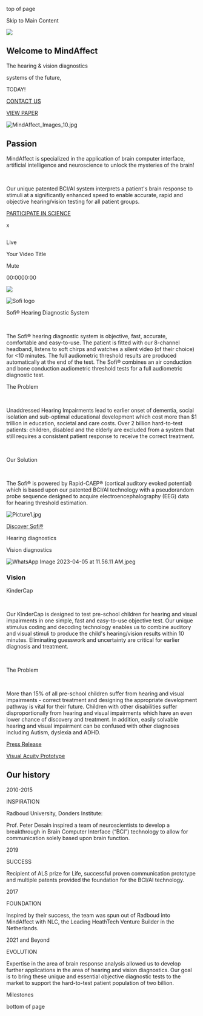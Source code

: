 top of page

Skip to Main Content

![](https://static.wixstatic.com/media/11062b_7e61ffd6dbb040ee8b0e4dc604e8fd4ef000.jpg/v1/fill/w_28,h_1440,al_c,q_80,usm_0.33_1.00_0.00,enc_avif,quality_auto/11062b_7e61ffd6dbb040ee8b0e4dc604e8fd4ef000.jpg)

## Welcome to   MindAffect

The hearing & vision diagnostics

systems of the future,

TODAY!

[CONTACT US](https://www.mindaffect.nl/)

[VIEW PAPER](https://doi.org/10.1080/14992027.2025.2478523)

![MindAffect_Images_10.jpg](https://static.wixstatic.com/media/5d1fd6_23c7e810ea6c4ca3ac204cd8834757ec~mv2.jpg/v1/fill/w_960,h_738,al_c,q_85,usm_0.66_1.00_0.01,enc_avif,quality_auto/5d1fd6_23c7e810ea6c4ca3ac204cd8834757ec~mv2.jpg)

## Passion

MindAffect is specialized in the application of brain computer interface, artificial intelligence and neuroscience to unlock the mysteries of the brain!

​

Our unique patented BCI/AI system interprets a patient's brain response to stimuli at a significantly enhanced speed to enable accurate, rapid and objective hearing/vision testing for all patient groups.

[PARTICIPATE IN SCIENCE](https://www.mindaffect.nl/participate)

x

```

```

Live

Your Video Title

Mute

00:0000:00

![](https://static.wixstatic.com/media/4eb435_cba3fcfc52654a79a58d57df78127638~mv2.png/v1/fill/w_915,h_521,al_c,q_90,usm_0.66_1.00_0.01,enc_auto/4eb435_cba3fcfc52654a79a58d57df78127638~mv2.png)

![Sofi logo](https://static.wixstatic.com/media/5d1fd6_bd291122f3f64e38b4c900a600298fdb~mv2.png/v1/fill/w_202,h_131,al_c,q_85,usm_0.66_1.00_0.01,enc_avif,quality_auto/Sofi%20Mind.png)

Sofi® Hearing Diagnostic System

​

The Sofi® hearing diagnostic system is objective, fast, accurate, comfortable and easy-to-use. The patient is fitted with our 8-channel headband, listens to soft chirps and watches a silent video (of their choice) for <10 minutes. The full audiometric threshold results are produced automatically at the end of the test. The Sofi® combines an air conduction and bone conduction audiometric threshold tests for a full audiometric diagnostic test.

The Problem

​

Unaddressed Hearing Impairments lead to earlier onset of dementia, social isolation and sub-optimal educational development which cost more than $1 trillion in education, societal and care costs. Over 2 billion hard-to-test patients: children, disabled and the elderly are excluded from a system that still requires a consistent patient response to receive the correct treatment.

​

Our Solution

​

The Sofi® is powered by Rapid-CAEP® (cortical auditory evoked potential) which is based upon our patented BCI/AI technology with a pseudorandom probe sequence designed to acquire electroencephalography (EEG) data for hearing threshold estimation.

![Picture1.jpg](https://static.wixstatic.com/media/4eb435_145badeba73c49deb6f23a9bf053ecc8~mv2.jpg/v1/fill/w_768,h_1162,al_r,q_85,usm_0.66_1.00_0.01,enc_avif,quality_auto/4eb435_145badeba73c49deb6f23a9bf053ecc8~mv2.jpg)

[Discover Sofi®](https://www.mindaffect.nl/news)

Hearing diagnostics

Vision diagnostics

![WhatsApp Image 2023-04-05 at 11.56.11 AM.jpeg](https://static.wixstatic.com/media/4eb435_6574dc2359e345e6a0126853e0008fff~mv2.jpeg/v1/fill/w_957,h_1094,al_c,q_85,enc_avif,quality_auto/4eb435_6574dc2359e345e6a0126853e0008fff~mv2.jpeg)

### Vision

KinderCap

​

Our KinderCap is designed to test pre-school children for hearing and visual impairments in one simple, fast and easy-to-use objective test. Our unique stimulus coding and decoding technology enables us to combine auditory and visual stimuli to produce the child's hearing/vision results within 10 minutes. Eliminating guesswork and uncertainty are critical for earlier diagnosis and treatment.

​

The Problem

​

More than 15% of all pre-school children suffer from hearing and visual impairments - correct treatment and designing the appropriate development pathway is vital for their future. Children with other disabilities suffer disproportionally from hearing and visual impairments which have an even lower chance of discovery and treatment. In addition, easily solvable hearing and visual impairment can be confused with other diagnoses including Autism, dyslexia and ADHD.

[Press Release](https://www.mindaffect.nl/_files/ugd/4eb435_03b9fb0693cd420fa4868a51a04cf1a2.pdf?index=true)

[Visual Acuity Prototype](https://www.mindaffect.nl/news)

## Our history

2010-2015

INSPIRATION

Radboud University, Donders Institute:

Prof. Peter Desain inspired a team of neuroscientists to develop a breakthrough in Brain Computer Interface (“BCI”) technology to allow for communication solely based upon brain function.

2019

SUCCESS

Recipient of ALS prize for Life, successful proven communication prototype and multiple patents provided the foundation for the BCI/AI technology.

2017

FOUNDATION

Inspired by their success, the team was spun out of Radboud into MindAffect with NLC, the Leading HeathTech Venture Builder in the Netherlands.

2021 and Beyond

EVOLUTION

Expertise in the area of brain response analysis allowed us to develop further applications in the area of hearing and vision diagnostics. Our goal is to bring these unique and essential objective diagnostic tests to the market to support the hard-to-test patient population of two billion.

Milestones

bottom of page